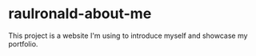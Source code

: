 # raulronald-about-me
This project is a website I'm using to introduce myself and showcase my portfolio.
